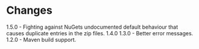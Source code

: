 # Changes

1.5.0 - Fighting against NuGets undocumented default behaviour that causes duplicate entries in the zip files.
1.4.0 
1.3.0 - Better error messages.
1.2.0 - Maven build support.